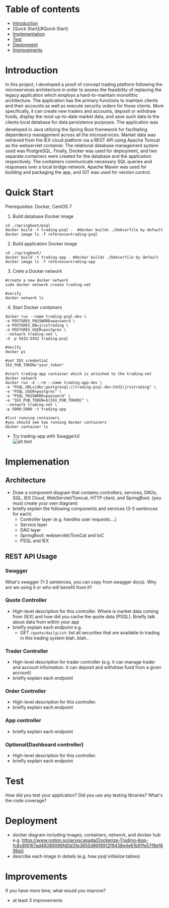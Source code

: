 # Table of contents
* [Introduction](#Introduction)
* [Quick Start](#Quick Start)
* [Implementation](#Implementation)
* [Test](#Test)
* [Deployment](#Deployment)
* [Improvements](#Improvements)

# Introduction
In this project, I developed a proof of concept trading platform following the microservices architecture in order to assess the feasibility of replacing the legacy application which employs a hard-to-maintain monolithic architecture. The application has the primary functions to maintain clients and their accounts as well as execute security orders for those clients. More specifically, it can create new traders and accounts, deposit or withdraw funds, display the most up-to-date market data, and save such data to the clients local database for data persistence purposes. The application was developed in Java utilizing the Spring Boot framework for facilitating dependency management across all the microservices. Market data was retrieved from the IEX cloud platform via a REST API using Apache Tomcat as the webservlet container. The relational database management system used was PostgreSQL. Finally, Docker was used for deployment, and two separate containers were created for the database and the application respectively. The containers communicate necessary SQL queries and responses over a local bridge network. Apache Maven was used for building and packaging the app, and GIT was used for version control.

# Quick Start
Prerequisites: Docker, CentOS 7
1. Build database Docker image
```
cd ./springboot/psql
docker build -t trading-psql .  #docker builds ./Dokcerfile by default
docker image ls -f reference=trading-psql
```
2. Build application Docker image
```
cd ./springboot/
docker build -t trading-app . #docker builds ./Dokcerfile by default
docker image ls -f reference=trading-app
```
3. Crete a Docker network
```
#create a new docker network
sudo docker network create trading-net

#verify
docker network ls
```
4. Start Docker containers
```
docker run --name trading-psql-dev \
-e POSTGRES_PASSWORD=password \
-e POSTGRES_DB=jrvstrading \
-e POSTGRES_USER=postgres \
--network trading-net \
-d -p 5432:5432 trading-psql

#Verify
docker ps

#set IEX credential
IEX_PUB_TOKEN="your_token"

#start trading-app container which is attached to the trading-net docker network
docker run -d --rm --name trading-app-dev \
-e "PSQL_URL=jdbc:postgresql://trading-psql-dev:5432/jrvstrading" \
-e "PSQL_USER=postgres" \
-e "PSQL_PASSWORD=password" \
-e "IEX_PUB_TOKEN=${IEX_PUB_TOKEN}" \
--network trading-net \
-p 5000:5000 -t trading-app

#list running containers
#you should see two running docker containers
docker container ls
```
- Try trading-app with SwaggerUI<br/>
  ![alt text](https://raw.githubusercontent.com/jarviscanada/jarvis_data_eng_TomasRotbauer/feature/SBReadme/springboot/assets/TradingApp.png "SwaggerUI in Google Chrome")

# Implemenation
## Architecture
- Draw a component diagram that contains controllers, services, DAOs, SQL, IEX Cloud, WebServlet/Tomcat, HTTP client, and SpringBoot. (you must create your own diagram)
- briefly explain the following components and services (3-5 sentences for each)
  - Controller layer (e.g. handles user requests....)
  - Service layer
  - DAO layer
  - SpringBoot: webservlet/TomCat and IoC
  - PSQL and IEX

## REST API Usage
### Swagger
What's swagger (1-2 sentences, you can copy from swagger docs). Why are we using it or who will benefit from it?
### Quote Controller
- High-level description for this controller. Where is market data coming from (IEX) and how did you cache the quote data (PSQL). Briefly talk about data from within your app
- briefly explain each endpoint
  e.g.
  - GET `/quote/dailyList`: list all securities that are available to trading in this trading system blah..blah..
### Trader Controller
- High-level description for trader controller (e.g. it can manage trader and account information. it can deposit and withdraw fund from a given account)
- briefly explain each endpoint
### Order Controller
- High-level description for this controller.
- briefly explain each endpoint
### App controller
- briefly explain each endpoint
### Optional(Dashboard controller)
- High-level description for this controller.
- briefly explain each endpoint

# Test 
How did you test your application? Did you use any testing libraries? What's the code coverage?

# Deployment
- docker diagram including images, containers, network, and docker hub
e.g. https://www.notion.so/jarviscanada/Dockerize-Trading-App-fc8c8f4167ad46089099fd0d31e3855d#6f8912f9438e4e61b91fe57f8ef896e0
- describe each image in details (e.g. how psql initialize tables)

# Improvements
If you have more time, what would you improve?
- at least 3 improvements